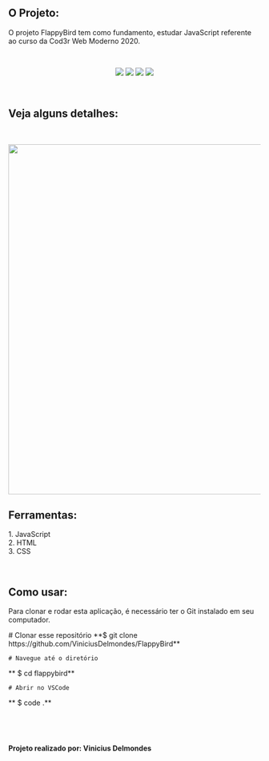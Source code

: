 <h2>
O Projeto:
</h2>
<p>
O projeto FlappyBird tem como fundamento, estudar JavaScript referente ao curso da Cod3r Web Moderno 2020.
</p>

</br>

<p align="center">
<img src="https://img.shields.io/github/repo-size/ViniciusDelmondes/FlappyBird">  <img src="https://img.shields.io/github/languages/top/ViniciusDelmondes/FlappyBird"> <img src="https://img.shields.io/github/languages/count/ViniciusDelmondes/FlappyBird"> <img src="https://img.shields.io/github/last-commit/ViniciusDelmondes/FlappyBird">
</p>

</br>

<h2>Veja alguns detalhes:</h2>

<br/>

<p align="center">
<img src="https://user-images.githubusercontent.com/60788150/89341774-331a4280-d678-11ea-957c-1011856ce4c6.gif" width="700">
</p>

<h2>
Ferramentas:
</h2>
<p>
1.  JavaScript </br>
2.  HTML </br>
3.  CSS </br>
</p>

</br>

<h2>
 Como usar:
</h2>
<p>
Para clonar e rodar esta aplicação, é necessário ter o Git instalado em seu computador.
</p>
    # Clonar esse repositório
    **$ git clone https://github.com/ViniciusDelmondes/FlappyBird**
    
    # Navegue até o diretório
   ** $ cd flappybird**
    
    # Abrir no VSCode
   ** $ code .**
   
   <h2>
   
   <br/>
<h4>
 Projeto realizado por: Vinicius Delmondes
</h4>
